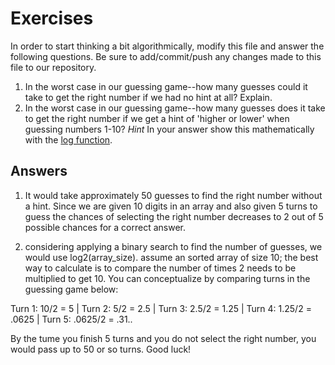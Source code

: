 # Exercises

In order to start thinking a bit algorithmically, modify this file and answer the following questions. Be sure to add/commit/push any changes made to this file to our repository.

1. In the worst case in our guessing game--how many guesses could it take to get the right number if we had no hint at all? Explain.
2. In the worst case in our guessing game--how many guesses does it take to get the right number if we get a hint of 'higher or lower' when guessing numbers 1-10? *Hint* In your answer show this mathematically with the [log function](https://www.mathsisfun.com/algebra/logarithms.html).

## Answers

1. It would take approximately 50 guesses to find the right number without a hint. Since we are given 10 digits in an array and also given 5 turns to guess the chances of selecting the right number decreases to 2 out of 5 possible chances for a correct answer. 

2. considering applying a binary search to find the number of guesses, we would use log2(array_size). assume an sorted array of size 10; the best way to calculate is to compare the number of times 2 needs to be multiplied to get 10. You can conceptualize by comparing turns in the guessing game below:

Turn 1: 10/2 = 5 | Turn 2: 5/2 = 2.5 | Turn 3: 2.5/2 = 1.25 | 
Turn 4: 1.25/2 = .0625 | Turn 5: .0625/2 = .31..

By the tume you finish 5 turns and you do not select the right number, you would pass up to 50 or so turns. Good luck! 

